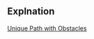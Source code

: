 ## Explnation

[Unique Path with Obstacles](https://www.youtube.com/watch?v=z6kelCB0ww4&list=PLEJXowNB4kPxBwaXtRO1qFLpCzF75DYrS&index=34)